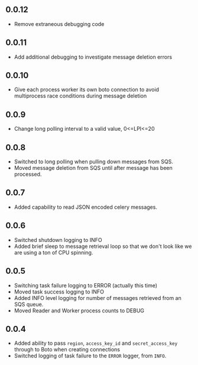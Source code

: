 ## 0.0.12

* Remove extraneous debugging code

## 0.0.11

* Add additional debugging to investigate message deletion errors

## 0.0.10

* Give each process worker its own boto connection to avoid multiprocess race conditions during message deletion

## 0.0.9

* Change long polling interval to a valid value, 0<=LPI<=20

## 0.0.8

* Switched to long polling when pulling down messages from SQS.
* Moved message deletion from SQS until after message has been processed.

## 0.0.7

* Added capability to read JSON encoded celery messages.

## 0.0.6

* Switched shutdown logging to INFO
* Added brief sleep to message retrieval loop so that we don't look like we are using a ton of CPU spinning.

## 0.0.5

* Switching task failure logging to ERROR (actually this time)
* Moved task success logging to INFO
* Added INFO level logging for number of messages retrieved from an SQS queue.
* Moved Reader and Worker process counts to DEBUG

## 0.0.4

* Added ability to pass `region`, `access_key_id` and `secret_access_key` through to Boto when creating connections
* Switched logging of task failure to the `ERROR` logger, from `INFO`.

